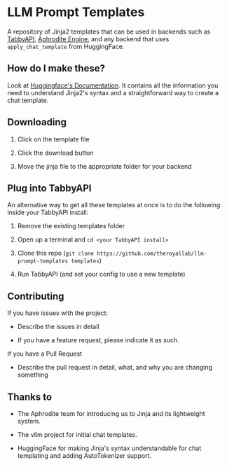 # LLM Prompt Templates

A repository of Jinja2 templates that can be used in backends such as [TabbyAPI](), [Aphrodite Engine](https://github.com/PygmalionAI/aphrodite-engine/), and any backend that uses `apply_chat_template` from HuggingFace.

## How do I make these?

Look at [Huggingface's Documentation](https://huggingface.co/docs/transformers/chat_templating). It contains all the information you need to understand Jinja2's syntax and a straightforward way to create a chat template.

## Downloading

1. Click on the template file
  
2. Click the download button
  
3. Move the jinja file to the appropriate folder for your backend
  

## Plug into TabbyAPI

An alternative way to get all these templates at once is to do the following inside your TabbyAPI install:

1. Remove the existing templates folder
  
2. Open up a terminal and `cd <your TabbyAPI install>`
  
3. Clone this repo (`git clone https://github.com/theroyallab/llm-prompt-templates templates`)
  
4. Run TabbyAPI (and set your config to use a new template)
  

## Contributing

If you have issues with the project:

- Describe the issues in detail
  
- If you have a feature request, please indicate it as such.
  

If you have a Pull Request

- Describe the pull request in detail, what, and why you are changing something

## Thanks to

- The Aphrodite team for introducing us to Jinja and its lightweight system.

- The vllm project for initial chat templates.

- HuggingFace for making Jinja's syntax understandable for chat templating and adding AutoTokenizer support.
